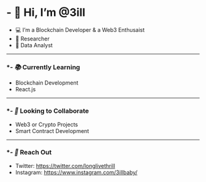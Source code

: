 # **- 👋 Hi, I’m @3ill**

- 💻 I’m a Blockchain Developer & a Web3 Enthusaist
- 📑 Researcher
- 📑 Data Analyst

---



### **- 📚* Currently Learning

- Blockchain Development
- React.js

---



### **- 🤝* Looking to Collaborate

- Web3 or Crypto Projects
- Smart Contract Development

---



### **- 📱* Reach Out

- Twitter: https://twitter.com/longlivethrill
- Instagram: https://www.instagram.com/3illbaby/

<!---
3ill/3ill is a ✨ special ✨ repository because its `README.md` (this file) appears on your GitHub profile.
You can click the Preview link to take a look at your changes.
--->
